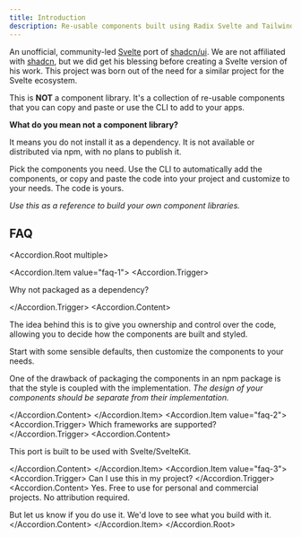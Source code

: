 ```yaml
---
title: Introduction
description: Re-usable components built using Radix Svelte and Tailwind CSS.
---
```


<script>
  import * as Accordion from '@/registry/default/ui/accordion';
  import { Callout } from '$components/docs';
  import { AlertCircle } from "lucide-svelte";
</script>

An unofficial, community-led [Svelte](https://svelte.dev) port of [shadcn/ui](https://ui.shadcn.com). We are not affiliated with [shadcn](https://twitter.com/shadcn), but we did get his blessing before creating a Svelte version of his work. This project was born out of the need for a similar project for the Svelte ecosystem.

This is **NOT** a component library. It's a collection of re-usable components that you can copy and paste or use the CLI to add to your apps.

**What do you mean not a component library?**

It means you do not install it as a dependency. It is not available or distributed via npm, with no plans to publish it.

Pick the components you need. Use the CLI to automatically add the components, or copy and paste the code into your project and customize to your needs. The code is yours.

_Use this as a reference to build your own component libraries._

## FAQ

<Accordion.Root multiple>

<Accordion.Item value="faq-1">
<Accordion.Trigger>

Why not packaged as a dependency?

</Accordion.Trigger>
<Accordion.Content>

The idea behind this is to give you ownership and control over the code, allowing you to decide how the components are built and styled.

Start with some sensible defaults, then customize the components to your needs.

One of the drawback of packaging the components in an npm package is that the style is coupled with the implementation. _The design of your components should be separate from their implementation._

</Accordion.Content>
</Accordion.Item>
<Accordion.Item value="faq-2">
<Accordion.Trigger>
Which frameworks are supported?
</Accordion.Trigger>
<Accordion.Content>

This port is built to be used with Svelte/SvelteKit.

</Accordion.Content>
</Accordion.Item>
<Accordion.Item value="faq-3">
<Accordion.Trigger>
Can I use this in my project?
</Accordion.Trigger>
<Accordion.Content>
Yes. Free to use for personal and commercial projects. No attribution required.

But let us know if you do use it. We'd love to see what you build with it.
</Accordion.Content>
</Accordion.Item>
</Accordion.Root>
